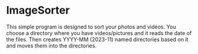 # ImageSorter
This simple program is designed to sort your photos and videos. You choose a directory where you have videos/pictures and it reads the date of the files. Then creates YYYY-MM (2023-11) named directories based on it and moves them into the directories.
